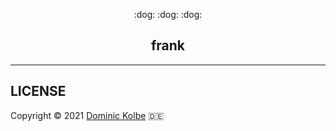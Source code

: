 <p align="center">
  <p align="center">:dog: :dog: :dog:</p>
  <h2 align="center">frank</h2>
</p>

---

## LICENSE

Copyright © 2021 [Dominic Kolbe](https://dominickolbe.dk) :de:
